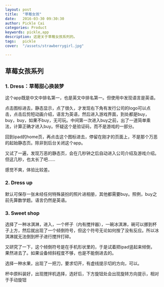 ```yaml
---
layout: post  
title:  "草莓女孩"  
date:   2016-03-30 09:30:30  
author: Pickle Cai  
categories: Product  
keywords: pickle,app 
description: 这是关于草莓女孩系列的。  
tags:	pickle   
cover:  "/assets/strawberrygirl.jpg"  

---  
```

## 草莓女孩系列  

### 1. Dress：草莓甜心换装梦  

这个app既是中文中排名第一，也是英文中排名第一。但使用中发现语言是英语。

点击图标进去，静态显示，点了很久，才发现右下角有发行公司的logo可以点击，点击后剪短动画介绍，语言为英语，然后进入游戏界面，到处都是buy，buy，buy，如果不buy，无可玩。中间第一次进入buy之前，出了一道简单乘法，计算正确才进入buy。怀疑这个是验证码，而不是游戏的一部分。  

回到ipad的home页，再点击这个图标进去，停留在刚才的页面上，不是那个万恶的起始静态页。除非到后台关闭这个app。  

又试了一遍，发现万恶的静态页，会在几秒钟之后自动进入公司介绍及游戏介绍。但这几秒，也太长了吧……  

感觉不爽，体验比较差。  


### 2. Dress up  

默认可保存一张未经任何特殊装扮的照片进相册，其他都需要buy。照例，buy之前先算数学题。语言仍然是英语。  

### 3. Sweet shop  

选择了一种冰淇淋，进入，一个杯子（内有搅拌器），一碗冰淇淋，碗可以挪到杯子上方，然后就出现了一个倾倒符号，但这个符号无论如何按了没有反应。所以冰淇淋就无法倒到杯子进行搅拌打碎。  

又研究了一下，这个倾倒符号是在手机形状里的，于是试着把ipad竖起来倾倒，果然进去了。如果设备倾斜程度不够，也是不能倒进去的。  

选择一种水果，出现了一把刀，要求切开，有虚线提示切的方向，可以。  

杯中原料装好，出现搅拌机选择，选好后，下方旋钮处会出现旋转方向提示，相对于手动旋钮
 